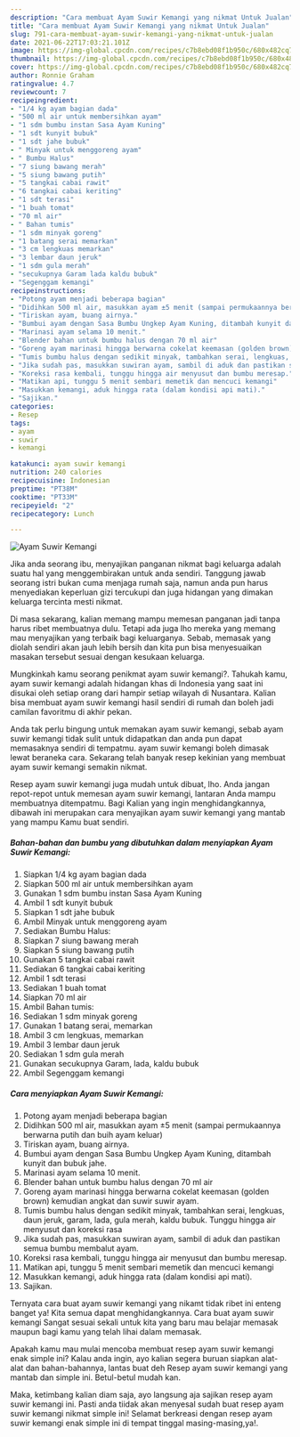 ```yaml
---
description: "Cara membuat Ayam Suwir Kemangi yang nikmat Untuk Jualan"
title: "Cara membuat Ayam Suwir Kemangi yang nikmat Untuk Jualan"
slug: 791-cara-membuat-ayam-suwir-kemangi-yang-nikmat-untuk-jualan
date: 2021-06-22T17:03:21.101Z
image: https://img-global.cpcdn.com/recipes/c7b8ebd08f1b950c/680x482cq70/ayam-suwir-kemangi-foto-resep-utama.jpg
thumbnail: https://img-global.cpcdn.com/recipes/c7b8ebd08f1b950c/680x482cq70/ayam-suwir-kemangi-foto-resep-utama.jpg
cover: https://img-global.cpcdn.com/recipes/c7b8ebd08f1b950c/680x482cq70/ayam-suwir-kemangi-foto-resep-utama.jpg
author: Ronnie Graham
ratingvalue: 4.7
reviewcount: 7
recipeingredient:
- "1/4 kg ayam bagian dada"
- "500 ml air untuk membersihkan ayam"
- "1 sdm bumbu instan Sasa Ayam Kuning"
- "1 sdt kunyit bubuk"
- "1 sdt jahe bubuk"
- " Minyak untuk menggoreng ayam"
- " Bumbu Halus"
- "7 siung bawang merah"
- "5 siung bawang putih"
- "5 tangkai cabai rawit"
- "6 tangkai cabai keriting"
- "1 sdt terasi"
- "1 buah tomat"
- "70 ml air"
- " Bahan tumis"
- "1 sdm minyak goreng"
- "1 batang serai memarkan"
- "3 cm lengkuas memarkan"
- "3 lembar daun jeruk"
- "1 sdm gula merah"
- "secukupnya Garam lada kaldu bubuk"
- "Segenggam kemangi"
recipeinstructions:
- "Potong ayam menjadi beberapa bagian"
- "Didihkan 500 ml air, masukkan ayam ±5 menit (sampai permukaannya berwarna putih dan buih ayam keluar)"
- "Tiriskan ayam, buang airnya."
- "Bumbui ayam dengan Sasa Bumbu Ungkep Ayam Kuning, ditambah kunyit dan bubuk jahe."
- "Marinasi ayam selama 10 menit."
- "Blender bahan untuk bumbu halus dengan 70 ml air"
- "Goreng ayam marinasi hingga berwarna cokelat keemasan (golden brown) kemudian angkat dan suwir suwir ayam."
- "Tumis bumbu halus dengan sedikit minyak, tambahkan serai, lengkuas, daun jeruk, garam, lada, gula merah, kaldu bubuk. Tunggu hingga air menyusut dan koreksi rasa"
- "Jika sudah pas, masukkan suwiran ayam, sambil di aduk dan pastikan semua bumbu membalut ayam."
- "Koreksi rasa kembali, tunggu hingga air menyusut dan bumbu meresap."
- "Matikan api, tunggu 5 menit sembari memetik dan mencuci kemangi"
- "Masukkan kemangi, aduk hingga rata (dalam kondisi api mati)."
- "Sajikan."
categories:
- Resep
tags:
- ayam
- suwir
- kemangi

katakunci: ayam suwir kemangi 
nutrition: 240 calories
recipecuisine: Indonesian
preptime: "PT38M"
cooktime: "PT33M"
recipeyield: "2"
recipecategory: Lunch

---
```



![Ayam Suwir Kemangi](https://img-global.cpcdn.com/recipes/c7b8ebd08f1b950c/680x482cq70/ayam-suwir-kemangi-foto-resep-utama.jpg)

Jika anda seorang ibu, menyajikan panganan nikmat bagi keluarga adalah suatu hal yang menggembirakan untuk anda sendiri. Tanggung jawab seorang istri bukan cuma menjaga rumah saja, namun anda pun harus menyediakan keperluan gizi tercukupi dan juga hidangan yang dimakan keluarga tercinta mesti nikmat.

Di masa  sekarang, kalian memang mampu memesan panganan jadi tanpa harus ribet membuatnya dulu. Tetapi ada juga lho mereka yang memang mau menyajikan yang terbaik bagi keluarganya. Sebab, memasak yang diolah sendiri akan jauh lebih bersih dan kita pun bisa menyesuaikan masakan tersebut sesuai dengan kesukaan keluarga. 



Mungkinkah kamu seorang penikmat ayam suwir kemangi?. Tahukah kamu, ayam suwir kemangi adalah hidangan khas di Indonesia yang saat ini disukai oleh setiap orang dari hampir setiap wilayah di Nusantara. Kalian bisa membuat ayam suwir kemangi hasil sendiri di rumah dan boleh jadi camilan favoritmu di akhir pekan.

Anda tak perlu bingung untuk memakan ayam suwir kemangi, sebab ayam suwir kemangi tidak sulit untuk didapatkan dan anda pun dapat memasaknya sendiri di tempatmu. ayam suwir kemangi boleh dimasak lewat beraneka cara. Sekarang telah banyak resep kekinian yang membuat ayam suwir kemangi semakin nikmat.

Resep ayam suwir kemangi juga mudah untuk dibuat, lho. Anda jangan repot-repot untuk memesan ayam suwir kemangi, lantaran Anda mampu membuatnya ditempatmu. Bagi Kalian yang ingin menghidangkannya, dibawah ini merupakan cara menyajikan ayam suwir kemangi yang mantab yang mampu Kamu buat sendiri.

<!--inarticleads1-->

##### Bahan-bahan dan bumbu yang dibutuhkan dalam menyiapkan Ayam Suwir Kemangi:

1. Siapkan 1/4 kg ayam bagian dada
1. Siapkan 500 ml air untuk membersihkan ayam
1. Gunakan 1 sdm bumbu instan Sasa Ayam Kuning
1. Ambil 1 sdt kunyit bubuk
1. Siapkan 1 sdt jahe bubuk
1. Ambil  Minyak untuk menggoreng ayam
1. Sediakan  Bumbu Halus:
1. Siapkan 7 siung bawang merah
1. Siapkan 5 siung bawang putih
1. Gunakan 5 tangkai cabai rawit
1. Sediakan 6 tangkai cabai keriting
1. Ambil 1 sdt terasi
1. Sediakan 1 buah tomat
1. Siapkan 70 ml air
1. Ambil  Bahan tumis:
1. Sediakan 1 sdm minyak goreng
1. Gunakan 1 batang serai, memarkan
1. Ambil 3 cm lengkuas, memarkan
1. Ambil 3 lembar daun jeruk
1. Sediakan 1 sdm gula merah
1. Gunakan secukupnya Garam, lada, kaldu bubuk
1. Ambil Segenggam kemangi




<!--inarticleads2-->

##### Cara menyiapkan Ayam Suwir Kemangi:

1. Potong ayam menjadi beberapa bagian
1. Didihkan 500 ml air, masukkan ayam ±5 menit (sampai permukaannya berwarna putih dan buih ayam keluar)
1. Tiriskan ayam, buang airnya.
1. Bumbui ayam dengan Sasa Bumbu Ungkep Ayam Kuning, ditambah kunyit dan bubuk jahe.
1. Marinasi ayam selama 10 menit.
1. Blender bahan untuk bumbu halus dengan 70 ml air
1. Goreng ayam marinasi hingga berwarna cokelat keemasan (golden brown) kemudian angkat dan suwir suwir ayam.
1. Tumis bumbu halus dengan sedikit minyak, tambahkan serai, lengkuas, daun jeruk, garam, lada, gula merah, kaldu bubuk. Tunggu hingga air menyusut dan koreksi rasa
1. Jika sudah pas, masukkan suwiran ayam, sambil di aduk dan pastikan semua bumbu membalut ayam.
1. Koreksi rasa kembali, tunggu hingga air menyusut dan bumbu meresap.
1. Matikan api, tunggu 5 menit sembari memetik dan mencuci kemangi
1. Masukkan kemangi, aduk hingga rata (dalam kondisi api mati).
1. Sajikan.




Ternyata cara buat ayam suwir kemangi yang nikamt tidak ribet ini enteng banget ya! Kita semua dapat menghidangkannya. Cara buat ayam suwir kemangi Sangat sesuai sekali untuk kita yang baru mau belajar memasak maupun bagi kamu yang telah lihai dalam memasak.

Apakah kamu mau mulai mencoba membuat resep ayam suwir kemangi enak simple ini? Kalau anda ingin, ayo kalian segera buruan siapkan alat-alat dan bahan-bahannya, lantas buat deh Resep ayam suwir kemangi yang mantab dan simple ini. Betul-betul mudah kan. 

Maka, ketimbang kalian diam saja, ayo langsung aja sajikan resep ayam suwir kemangi ini. Pasti anda tiidak akan menyesal sudah buat resep ayam suwir kemangi nikmat simple ini! Selamat berkreasi dengan resep ayam suwir kemangi enak simple ini di tempat tinggal masing-masing,ya!.

